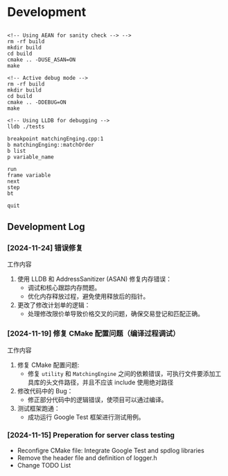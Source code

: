 # Development

## 
```
<!-- Using AEAN for sanity check --> -->
rm -rf build
mkdir build
cd build
cmake .. -DUSE_ASAN=ON
make

<!-- Active debug mode -->
rm -rf build
mkdir build
cd build
cmake .. -DDEBUG=ON
make

<!-- Using LLDB for debugging -->
lldb ./tests

breakpoint matchingEnging.cpp:1
b matchingEnging::matchOrder
b list
p variable_name

run
frame variable
next
step
bt

quit
```

## Development Log

### [2024-11-24] 错误修复
工作内容

1. 使用 LLDB 和 AddressSanitizer (ASAN) 修复内存错误：
    - 调试和核心跟踪内存問题。
    - 优化内存释放过程，避免使用释放后的指针。
2. 更改了修改计划单的逻辑：
    - 处理修改限价单导致价格交叉的问题，确保交易登记和匹配正确。

### [2024-11-19] 修复 CMake 配置问题（编译过程调试）
工作内容
1. 修复 CMake 配置问题:
    - 修复 `utility` 和 `MatchingEngine` 之间的依赖错误，可执行文件要添加工具库的头文件路径，并且不应该 include 使用绝对路径
2. 修改代码中的 Bug：
    - 修正部分代码中的逻辑错误，使项目可以通过编译。
3. 测试框架跑通：
    - 成功运行 Google Test 框架进行测试用例。

### [2024-11-15] Preperation for server class testing
- Reconfigre CMake file: Integrate Google Test and spdlog libraries
- Remove the header file and definition of logger.h
- Change TODO List